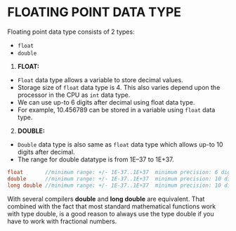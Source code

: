 # FLOATING POINT DATA TYPE
Floating point data type consists of 2 types:
- `float`
- `double`
1. **FLOAT:**
- `Float` data type allows a variable to store decimal values.
- Storage size of `float` data type is 4. This also varies depend upon the processor in the CPU as `int` data type.
- We can use up-to 6 digits after decimal using float data type.
- For example, 10.456789 can be stored in a variable using `float` data type.

2. **DOUBLE:**
- `Double` data type is also same as `float` data type which allows up-to 10 digits after decimal.
- The range for double datatype is from 1E–37 to 1E+37.
```c
float       //minimum range: +/- 1E-37..1E+37  minimum precision: 6 digits
double      //minimum range: +/- 1E-37..1E+37  minimum precision: 10 digits
long double //minimum range: +/- 1E-37..1E+37  minimum precision: 10 digits
```
With several compilers **double** and **long double** are equivalent. 
That combined with the fact that most standard mathematical functions work with type double, is a good reason to always use the type double if you have to work with fractional numbers.
